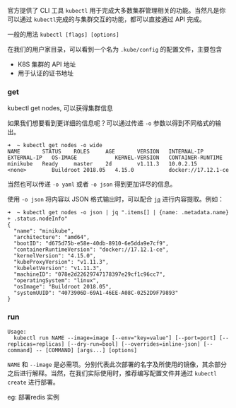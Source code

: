 

官方提供了 CLI 工具 `kubectl` 用于完成大多数集群管理相关的功能。当然凡是你可以通过 `kubectl`完成的与集群交互的功能，都可以直接通过 API 完成。

一般的用法 `kubectl [flags] [options]` 



在我们的用户家目录，可以看到一个名为 `.kube/config` 的配置文件，主要包含

- K8S 集群的 API 地址
- 用于认证的证书地址



### get

kubectl get nodes, 可以获得集群信息

如果我们想要看到更详细的信息呢？可以通过传递 `-o` 参数以得到不同格式的输出。

```
➜  ~ kubectl get nodes -o wide 
NAME       STATUS    ROLES     AGE       VERSION   INTERNAL-IP   EXTERNAL-IP   OS-IMAGE            KERNEL-VERSION   CONTAINER-RUNTIME
minikube   Ready     master    2d        v1.11.3   10.0.2.15     <none>        Buildroot 2018.05   4.15.0           docker://17.12.1-ce
```

当然也可以传递 `-o yaml` 或者 `-o json` 得到更加详尽的信息。

使用 `-o json` 将内容以 JSON 格式输出时，可以配合 [`jq`](https://link.juejin.im/?target=https%3A%2F%2Fstedolan.github.io%2Fjq%2F) 进行内容提取。例如：

```
➜  ~ kubectl get nodes -o json | jq ".items[] | {name: .metadata.name} + .status.nodeInfo"
{
  "name": "minikube",
  "architecture": "amd64",
  "bootID": "d675d75b-e58e-40db-8910-6e5dda9e7cf9",
  "containerRuntimeVersion": "docker://17.12.1-ce",
  "kernelVersion": "4.15.0",
  "kubeProxyVersion": "v1.11.3",
  "kubeletVersion": "v1.11.3",
  "machineID": "078e2d22629747178397e29cf1c96cc7",
  "operatingSystem": "linux",
  "osImage": "Buildroot 2018.05",
  "systemUUID": "4073906D-69A1-46EE-A08C-0252D9F79893"
}
```



### run

```
Usage:
  kubectl run NAME --image=image [--env="key=value"] [--port=port] [--replicas=replicas] [--dry-run=bool] [--overrides=inline-json] [--command] -- [COMMAND] [args...] [options]
```

`NAME` 和 `--image` 是必需项。分别代表此次部署的名字及所使用的镜像，其余部分之后进行解释。当然，在我们实际使用时，推荐编写配置文件并通过 `kubectl create` 进行部署。

eg:  部署redis 实例
